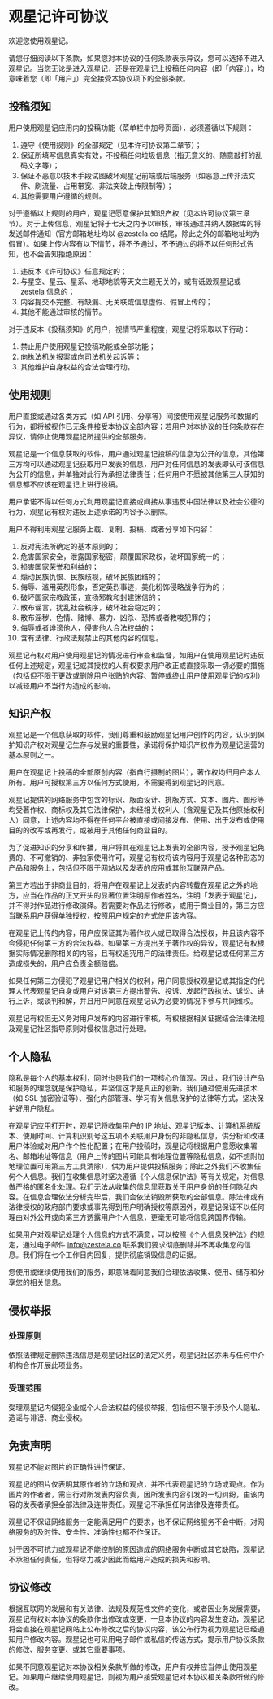 # 观星记许可协议

欢迎您使用观星记。

请您仔细阅读以下条款，如果您对本协议的任何条款表示异议，您可以选择不进入观星记。当您无论是进入观星记，还是在观星记上投稿任何内容（即「内容」），均意味着您（即「用户」）完全接受本协议项下的全部条款。

## 投稿须知

用户使用观星记应用内的投稿功能（菜单栏中加号页面），必须遵循以下规则：

1. 遵守《使用规则》的全部规定（见本许可协议第二章节）；
2. 保证所填写信息真实有效，不投稿任何垃圾信息（指无意义的、随意敲打的乱码文字等）；
3. 保证不恶意以技术手段试图破坏观星记前端或后端服务（如恶意上传非法文件、刷流量、占用带宽、非法突破上传限制等）；
4. 其他需要用户遵循的规则。

对于遵循以上规则的用户，观星记愿意保护其知识产权（见本许可协议第三章节）。对于上传信息，观星记将于七天之内予以审核，审核通过并纳入数据库的将发送邮件通知（官方邮箱地址均以 @zestela.co 结尾，除此之外的邮箱地址均为假冒）。如果上传内容有以下情节，将不予通过，不予通过的将不以任何形式告知，也不会告知拒绝原因：

1. 违反本《许可协议》任意规定的；
2. 与星空、星云、星系、地球地貌等天文主题无关的，或有诋毁观星记或 zestela 信息的；
3. 内容提交不完整、有缺漏、无关联或信息虚假、假冒上传的；
4. 其他不能通过审核的情节。

对于违反本《投稿须知》的用户，视情节严重程度，观星记将采取以下行动：

1. 禁止用户使用观星记投稿功能或全部功能；
2. 向执法机关报案或向司法机关起诉等；
3. 其他维护自身权益的合法合理行动。

## 使用规则

用户直接或通过各类方式（如 API 引用、分享等）间接使用观星记服务和数据的行为，都将被视作已无条件接受本协议全部内容；若用户对本协议的任何条款存在异议，请停止使用观星记所提供的全部服务。

观星记是一个信息获取的软件，用户通过观星记投稿的信息为公开的信息，其他第三方均可以通过观星记获取用户发表的信息，用户对任何信息的发表即认可该信息为公开的信息，并单独对此行为承担法律责任；任何用户不愿被其他第三人获知的信息都不应该在观星记上进行投稿。

用户承诺不得以任何方式利用观星记直接或间接从事违反中国法律以及社会公德的行为，观星记有权对违反上述承诺的内容予以删除。

用户不得利用观星记服务上载、复制、投稿、或者分享如下内容：

1. 反对宪法所确定的基本原则的；
2. 危害国家安全，泄露国家秘密，颠覆国家政权，破坏国家统一的；
3. 损害国家荣誉和利益的；
4. 煽动民族仇恨、民族歧视，破坏民族团结的；
5. 侮辱、滥用英烈形象，否定英烈事迹，美化粉饰侵略战争行为的；
6. 破坏国家宗教政策，宣扬邪教和封建迷信的；
7. 散布谣言，扰乱社会秩序，破坏社会稳定的；
8. 散布淫秽、色情、赌博、暴力、凶杀、恐怖或者教唆犯罪的；
9. 侮辱或者诽谤他人，侵害他人合法权益的；
10. 含有法律、行政法规禁止的其他内容的信息。

观星记有权对用户使用观星记的情况进行审查和监督，如用户在使用观星记时违反任何上述规定，观星记或其授权的人有权要求用户改正或直接采取一切必要的措施（包括但不限于更改或删除用户张贴的内容、暂停或终止用户使用观星记的权利）以减轻用户不当行为造成的影响。

## 知识产权

观星记是一个信息获取的软件，我们尊重和鼓励观星记用户创作的内容，认识到保护知识产权对观星记生存与发展的重要性，承诺将保护知识产权作为观星记运营的基本原则之一。

用户在观星记上投稿的全部原创内容（指自行摄制的图片），著作权均归用户本人所有。用户可授权第三方以任何方式使用，不需要得到观星记的同意。

观星记提供的网络服务中包含的标识、版面设计、排版方式、文本、图片、图形等均受著作权、商标权及其它法律保护，未经相关权利人（含观星记及其他原始权利人）同意，上述内容均不得在任何平台被直接或间接发布、使用、出于发布或使用目的的改写或再发行，或被用于其他任何商业目的。

为了促进知识的分享和传播，用户将其在观星记上发表的全部内容，授予观星记免费的、不可撤销的、非独家使用许可，观星记有权将该内容用于观星记各种形态的产品和服务上，包括但不限于网站以及发表的应用或其他互联网产品。

第三方若出于非商业目的，将用户在观星记上发表的内容转载在观星记之外的地方，应当在作品的正文开头的显著位置注明原作者姓名，注明「发表于观星记」，并不得对作品进行修改演绎。若需要对作品进行修改，或用于商业目的，第三方应当联系用户获得单独授权，按照用户规定的方式使用该内容。

在观星记上传的内容，用户应保证其为著作权人或已取得合法授权，并且该内容不会侵犯任何第三方的合法权益。如果第三方提出关于著作权的异议，观星记有权根据实际情况删除相关的内容，且有权追究用户的法律责任。给观星记或任何第三方造成损失的，用户应负责全额赔偿。

如果任何第三方侵犯了观星记用户相关的权利，用户同意授权观星记或其指定的代理人代表观星记自身或用户对该第三方提出警告、投诉、发起行政执法、诉讼、进行上诉，或谈判和解，并且用户同意在观星记认为必要的情况下参与共同维权。

观星记有权但无义务对用户发布的内容进行审核，有权根据相关证据结合法律法规及观星记社区指导原则对侵权信息进行处理。

## 个人隐私

隐私是每个人的基本权利，同时也是我们的一项核心价值观。因此，我们设计产品和服务的理念就是保护隐私，并坚信这才是真正的创新。我们通过使用先进技术（如 SSL 加密验证等）、强化内部管理、学习有关信息保护的法律等方式，坚决保护好用户隐私。

在观星记应用打开时，观星记将收集用户的 IP 地址、观星记版本、计算机系统版本、使用时间、计算机识别号这五项不关联用户身份的非隐私信息，供分析和改进用户体验或对用户作个性化配置；在用户投稿时，观星记将根据用户意愿收集署名、邮箱地址等信息（用户上传的图片可能具有地理位置等隐私信息，如不想附加地理位置可用第三方工具清除），供为用户提供投稿服务；除此之外我们不收集任何个人信息。我们在收集信息时坚决遵循《个人信息保护法》等有关规定，对信息做严格的匿名化处理。我们无法从收集的信息里获取关于用户身份的任何隐私内容。在信息合理依法分析完毕后，我们会依法销毁所获取的全部信息。除法律或有法律授权的政府部门要求或事先得到用户明确授权等原因外，观星记保证不以任何理由对外公开或向第三方透露用户个人信息，更毫无可能将信息跨国界传输。

如果用户对观星记处理个人信息的方式不满意，可以按照《个人信息保护法》的规定，通过电子邮件 info@zestela.co 联系我们要求彻底删除并不再收集您的信息。我们将在七个工作日内回复，提供彻底销毁信息的证据。

您使用或继续使用我们的服务，即意味着同意我们合理依法收集、使用、储存和分享您的相关信息。

## 侵权举报

### 处理原则

依照法律规定删除违法信息是观星记社区的法定义务，观星记社区亦未与任何中介机构合作开展此项业务。

### 受理范围

受理观星记内侵犯企业或个人合法权益的侵权举报，包括但不限于涉及个人隐私、造谣与诽谤、商业侵权。

## 免责声明

观星记不能对图片的正确性进行保证。

观星记的图片仅表明其原作者的立场和观点，并不代表观星记的立场或观点。作为图片的作者者，需自行对所发表内容负责，因所发表内容引发的一切纠纷，由该内容的发表者承担全部法律及连带责任。观星记不承担任何法律及连带责任。

观星记不保证网络服务一定能满足用户的要求，也不保证网络服务不会中断，对网络服务的及时性、安全性、准确性也都不作保证。

对于因不可抗力或观星记不能控制的原因造成的网络服务中断或其它缺陷，观星记不承担任何责任，但将尽力减少因此而给用户造成的损失和影响。

## 协议修改

根据互联网的发展和有关法律、法规及规范性文件的变化，或者因业务发展需要，观星记有权对本协议的条款作出修改或变更，一旦本协议的内容发生变动，观星记将会直接在观星记网站上公布修改之后的协议内容，该公布行为视为观星记已经通知用户修改内容。观星记也可采用电子邮件或私信的传送方式，提示用户协议条款的修改、服务变更、或其它重要事项。

如果不同意观星记对本协议相关条款所做的修改，用户有权并应当停止使用观星记。如果用户继续使用观星记，则视为用户接受观星记对本协议相关条款所做的修改。
